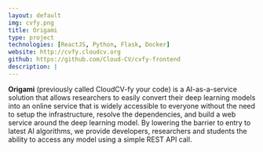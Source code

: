 ```yaml
---
layout: default
img: cvfy.png
title: Origami
type: project
technologies: [ReactJS, Python, Flask, Docker]
website: http://cvfy.cloudcv.org
github: https://github.com/Cloud-CV/cvfy-frontend
description: |
---
```


**Origami** (previously called CloudCV-fy your code) is a AI-as-a-service solution that allows researchers to easily convert their deep learning models into an online service that is widely accessible to everyone without the need to setup the infrastructure, resolve the dependencies, and build a web service around the deep learning model. By lowering the barrier to entry to latest AI algorithms, we provide developers, researchers and students the ability to access any model using a simple REST API call.